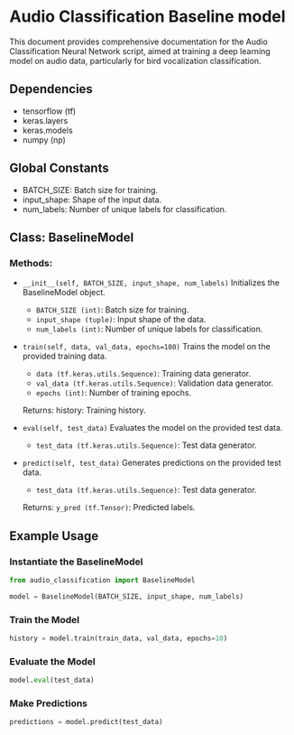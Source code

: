 # Audio Classification Baseline model
This document provides comprehensive documentation for the Audio Classification Neural Network script, aimed at training a deep learning model on audio data, particularly for bird vocalization classification.

## Dependencies
- tensorflow (tf)
- keras.layers
- keras.models
- numpy (np)

## Global Constants
- BATCH_SIZE: Batch size for training.
- input_shape: Shape of the input data.
- num_labels: Number of unique labels for classification.

## Class: BaselineModel
### Methods:
- `__init__(self, BATCH_SIZE, input_shape, num_labels)` Initializes the BaselineModel object.

    - `BATCH_SIZE (int)`: Batch size for training.
    - `input_shape (tuple)`: Input shape of the data.
    - `num_labels (int)`: Number of unique labels for classification.

- `train(self, data, val_data, epochs=100)` Trains the model on the provided training data.

    - `data (tf.keras.utils.Sequence)`: Training data generator.
    - `val_data (tf.keras.utils.Sequence)`: Validation data generator.
    - `epochs (int)`: Number of training epochs.

     Returns: history: Training history.

- `eval(self, test_data)` Evaluates the model on the provided test data.
    - `test_data (tf.keras.utils.Sequence)`: Test data generator.

- `predict(self, test_data)` Generates predictions on the provided test data.

    - `test_data (tf.keras.utils.Sequence)`: Test data generator.

    Returns: `y_pred (tf.Tensor)`: Predicted labels.

## Example Usage
### Instantiate the BaselineModel
```python
from audio_classification import BaselineModel

model = BaselineModel(BATCH_SIZE, input_shape, num_labels)
```

### Train the Model
```python
history = model.train(train_data, val_data, epochs=10)
```
### Evaluate the Model
```python
model.eval(test_data)
```
### Make Predictions
```python
predictions = model.predict(test_data)
```